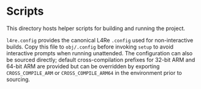 # Scripts

This directory hosts helper scripts for building and running the project.

`l4re.config` provides the canonical L4Re `.config` used for non-interactive builds. Copy this file to `obj/.config` before invoking `setup` to avoid interactive prompts when running unattended. The configuration can also be sourced directly; default cross-compilation prefixes for 32-bit ARM and 64-bit ARM are provided but can be overridden by exporting `CROSS_COMPILE_ARM` or `CROSS_COMPILE_ARM64` in the environment prior to sourcing.
